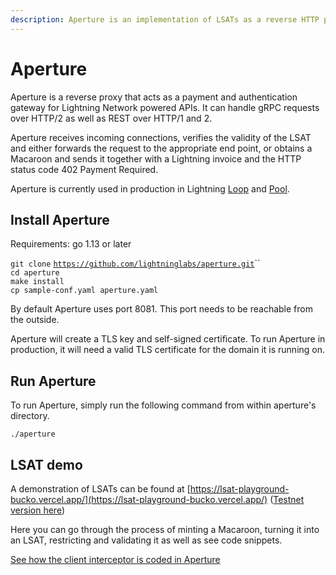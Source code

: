 ```yaml
---
description: Aperture is an implementation of LSATs as a reverse HTTP proxy.
---
```


# Aperture

Aperture is a reverse proxy that acts as a payment and authentication gateway for Lightning Network powered APIs. It can handle gRPC requests over HTTP/2 as well as REST over HTTP/1 and 2.

Aperture receives incoming connections, verifies the validity of the LSAT and either forwards the request to the appropriate end point, or obtains a Macaroon and sends it together with a Lightning invoice and the HTTP status code 402 Payment Required.

Aperture is currently used in production in Lightning [Loop](../../lightning-network-tools/loop/) and [Pool](../../lightning-network-tools/pool/).

## Install Aperture

Requirements: go 1.13 or later

`git clone` [`https://github.com/lightninglabs/aperture.git`](https://github.com/lightninglabs/aperture.git)``\
`cd aperture`\
`make install`\
`cp sample-conf.yaml aperture.yaml`

By default Aperture uses port 8081. This port needs to be reachable from the outside.

Aperture will create a TLS key and self-signed certificate. To run Aperture in production, it will need a valid TLS certificate for the domain it is running on.

## Run Aperture

To run Aperture, simply run the following command from within aperture's directory.

`./aperture`

## LSAT demo

A demonstration of LSATs can be found at [https://lsat-playground-bucko.vercel.app/](https://lsat-playground-bucko.vercel.app/) ([Testnet version here](https://testnet-lsat-playground.vercel.app/))

Here you can go through the process of minting a Macaroon, turning it into an LSAT, restricting and validating it as well as see code snippets.

[See how the client interceptor is coded in Aperture](https://github.com/lightninglabs/aperture/blob/master/lsat/client\_interceptor.go)
